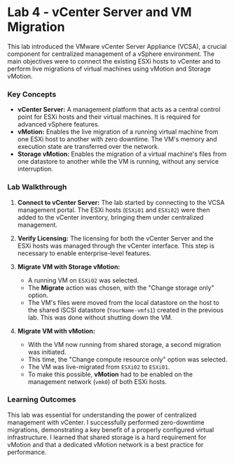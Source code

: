 # Lab 4 - vCenter Server and VM Migration

This lab introduced the VMware vCenter Server Appliance (VCSA), a crucial component for centralized management of a vSphere environment. The main objectives were to connect the existing ESXi hosts to vCenter and to perform live migrations of virtual machines using vMotion and Storage vMotion.

### Key Concepts
*   **vCenter Server:** A management platform that acts as a central control point for ESXi hosts and their virtual machines. It is required for advanced vSphere features.
*   **vMotion:** Enables the live migration of a running virtual machine from one ESXi host to another with zero downtime. The VM's memory and execution state are transferred over the network.
*   **Storage vMotion:** Enables the migration of a virtual machine's files from one datastore to another while the VM is running, without any service interruption.

### Lab Walkthrough

1.  **Connect to vCenter Server:** The lab started by connecting to the VCSA management portal. The ESXi hosts (`ESXi01` and `ESXi02`) were then added to the vCenter inventory, bringing them under centralized management.

2.  **Verify Licensing:** The licensing for both the vCenter Server and the ESXi hosts was managed through the vCenter interface. This step is necessary to enable enterprise-level features.

3.  **Migrate VM with Storage vMotion:**
    *   A running VM on `ESXi02` was selected.
    *   The **Migrate** action was chosen, with the "Change storage only" option.
    *   The VM's files were moved from the local datastore on the host to the shared iSCSI datastore (`YourName-vmfs1`) created in the previous lab. This was done without shutting down the VM.

4.  **Migrate VM with vMotion:**
    *   With the VM now running from shared storage, a second migration was initiated.
    *   This time, the "Change compute resource only" option was selected.
    *   The VM was live-migrated from `ESXi02` to `ESXi01`.
    *   To make this possible, **vMotion** had to be enabled on the management network (`vmk0`) of both ESXi hosts.

### Learning Outcomes
This lab was essential for understanding the power of centralized management with vCenter. I successfully performed zero-downtime migrations, demonstrating a key benefit of a properly configured virtual infrastructure. I learned that shared storage is a hard requirement for vMotion and that a dedicated vMotion network is a best practice for performance.
